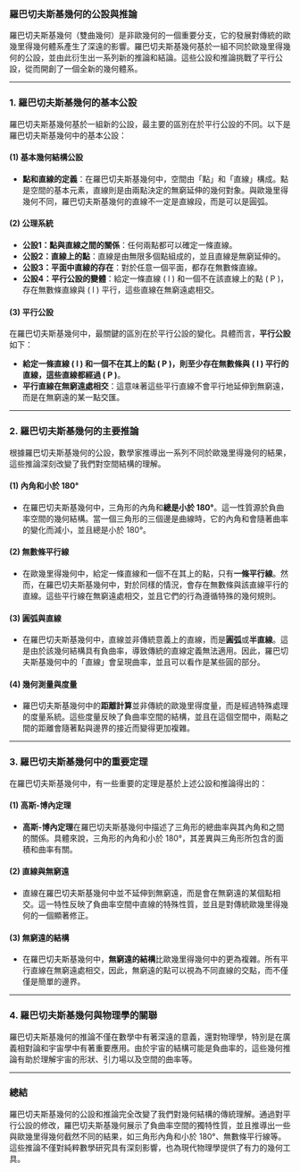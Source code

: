 ### **羅巴切夫斯基幾何的公設與推論**

羅巴切夫斯基幾何（雙曲幾何）是非歐幾何的一個重要分支，它的發展對傳統的歐幾里得幾何體系產生了深遠的影響。羅巴切夫斯基幾何基於一組不同於歐幾里得幾何的公設，並由此衍生出一系列新的推論和結論。這些公設和推論挑戰了平行公設，從而開創了一個全新的幾何體系。

---

### **1. 羅巴切夫斯基幾何的基本公設**

羅巴切夫斯基幾何基於一組新的公設，最主要的區別在於平行公設的不同。以下是羅巴切夫斯基幾何中的基本公設：

#### **(1) 基本幾何結構公設**
- **點和直線的定義**：在羅巴切夫斯基幾何中，空間由「點」和「直線」構成。點是空間的基本元素，直線則是由兩點決定的無窮延伸的幾何對象。與歐幾里得幾何不同，羅巴切夫斯基幾何的直線不一定是直線段，而是可以是圓弧。

#### **(2) 公理系統**
- **公設1：點與直線之間的關係**：任何兩點都可以確定一條直線。
- **公設2：直線上的點**：直線是由無限多個點組成的，並且直線是無窮延伸的。
- **公設3：平面中直線的存在**：對於任意一個平面，都存在無數條直線。
- **公設4：平行公設的變體**：給定一條直線 \( l \) 和一個不在該直線上的點 \( P \)，存在無數條直線與 \( l \) 平行，這些直線在無窮遠處相交。

#### **(3) 平行公設**
在羅巴切夫斯基幾何中，最關鍵的區別在於平行公設的變化。具體而言，**平行公設**如下：
- **給定一條直線 \( l \) 和一個不在其上的點 \( P \)，則至少存在無數條與 \( l \) 平行的直線，這些直線都經過 \( P \)**。
- **平行直線在無窮遠處相交**：這意味著這些平行直線不會平行地延伸到無窮遠，而是在無窮遠的某一點交匯。

---

### **2. 羅巴切夫斯基幾何的主要推論**

根據羅巴切夫斯基幾何的公設，數學家推導出一系列不同於歐幾里得幾何的結果，這些推論深刻改變了我們對空間結構的理解。

#### **(1) 內角和小於 180°**
- 在羅巴切夫斯基幾何中，三角形的內角和**總是小於 180°**。這一性質源於負曲率空間的幾何結構。當一個三角形的三個邊是曲線時，它的內角和會隨著曲率的變化而減小，並且總是小於 180°。

#### **(2) 無數條平行線**
- 在歐幾里得幾何中，給定一條直線和一個不在其上的點，只有**一條平行線**。然而，在羅巴切夫斯基幾何中，對於同樣的情況，會存在無數條與該直線平行的直線。這些平行線在無窮遠處相交，並且它們的行為遵循特殊的幾何規則。

#### **(3) 圓弧與直線**
- 在羅巴切夫斯基幾何中，直線並非傳統意義上的直線，而是**圓弧**或**半直線**。這是由於該幾何結構具有負曲率，導致傳統的直線定義無法適用。因此，羅巴切夫斯基幾何中的「直線」會呈現曲率，並且可以看作是某些圓的部分。

#### **(4) 幾何測量與度量**
- 羅巴切夫斯基幾何中的**距離計算**並非傳統的歐幾里得度量，而是經過特殊處理的度量系統。這些度量反映了負曲率空間的結構，並且在這個空間中，兩點之間的距離會隨著點與邊界的接近而變得更加複雜。

---

### **3. 羅巴切夫斯基幾何中的重要定理**

在羅巴切夫斯基幾何中，有一些重要的定理是基於上述公設和推論得出的：

#### **(1) 高斯-博內定理**
- **高斯-博內定理**在羅巴切夫斯基幾何中描述了三角形的總曲率與其內角和之間的關係。具體來說，三角形的內角和小於 180°，其差異與三角形所包含的面積和曲率有關。
  
#### **(2) 直線與無窮遠**
- 直線在羅巴切夫斯基幾何中並不延伸到無窮遠，而是會在無窮遠的某個點相交。這一特性反映了負曲率空間中直線的特殊性質，並且是對傳統歐幾里得幾何的一個顯著修正。

#### **(3) 無窮遠的結構**
- 在羅巴切夫斯基幾何中，**無窮遠的結構**比歐幾里得幾何中的更為複雜。所有平行直線在無窮遠處相交，因此，無窮遠的點可以視為不同直線的交點，而不僅僅是簡單的邊界。

---

### **4. 羅巴切夫斯基幾何與物理學的關聯**

羅巴切夫斯基幾何的推論不僅在數學中有著深遠的意義，還對物理學，特別是在廣義相對論和宇宙學中有著重要應用。由於宇宙的結構可能是負曲率的，這些幾何推論有助於理解宇宙的形狀、引力場以及空間的曲率等。

---

### **總結**

羅巴切夫斯基幾何的公設和推論完全改變了我們對幾何結構的傳統理解。通過對平行公設的修改，羅巴切夫斯基幾何展示了負曲率空間的獨特性質，並且推導出一些與歐幾里得幾何截然不同的結果，如三角形內角和小於 180°、無數條平行線等。這些推論不僅對純粹數學研究具有深刻影響，也為現代物理學提供了有力的幾何工具。
